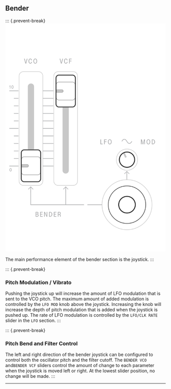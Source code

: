 ## Bender

<article>

::: {.prevent-break}
![FIGURE 1.6](assets/sb01-bender.svg)

The main performance element of the bender section is the joystick.
:::

::: {.prevent-break}
### Pitch Modulation / Vibrato

Pushing the joystick up will increase the amount of LFO modulation that is sent to the VCO pitch. The maximum amount of added modulation is controlled by the `LFO MOD` knob above the joystick. Increasing the knob will increase the depth of pitch modulation that is added when the joystick is pushed up. The rate of LFO modulation is controlled by the `LFO/CLK RATE` slider in the `LFO` section.
:::

::: {.prevent-break}
### Pitch Bend and Filter Control

The left and right direction of the bender joystick can be configured to control both the oscillator pitch and the filter cutoff. The `BENDER VCO` and`BENDER VCF` sliders control the amount of change to each parameter when the joystick is moved left or right. At the lowest slider position, no change will be made.
:::

</article>

---
